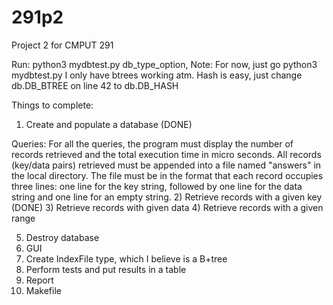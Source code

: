 291p2
=====

Project 2 for CMPUT 291

Run: python3  mydbtest.py db_type_option, Note: For now, just go python3 mydbtest.py
I only have btrees working atm. Hash is easy, just change db.DB_BTREE on line 42 to db.DB_HASH

Things to complete:
1) Create and populate a database (DONE)

Queries: 
For all the queries, the program must display the number of records retrieved and the total execution time in micro seconds.
All records (key/data pairs) retrieved must be appended into a file named "answers" in the local directory. 
The file must be in the format that each record occupies three lines: one line for the key string, followed by one line for the data string and one line for an empty string.
2) Retrieve records with a given key (DONE)
3) Retrieve records with given data
4) Retrieve records with a given range

5) Destroy database
6) GUI
7) Create IndexFile type, which I believe is a B+tree
8) Perform tests and put results in a table
9) Report
10) Makefile
